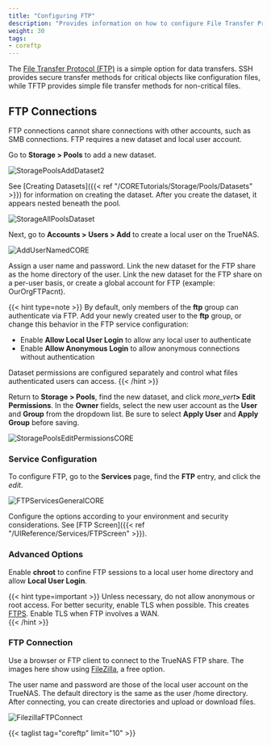 ```yaml
---
title: "Configuring FTP"
description: "Provides information on how to configure File Transfer Protocol (FTP) on your TrueNAS."
weight: 30
tags:
- coreftp
---
```


The [File Transfer Protocol (FTP)](https://tools.ietf.org/html/rfc959) is a simple option for data transfers.
SSH provides secure transfer methods for critical objects like configuration files, while TFTP provides simple file transfer methods for non-critical files.

## FTP Connections

FTP connections cannot share connections with other accounts, such as SMB connections. FTP requires a new dataset and local user account.

Go to **Storage > Pools** to add a new dataset.

![StoragePoolsAddDataset2](/images/CORE/13.0/StoragePoolsAddDataset2.png "Adding a New Dataset")

See [Creating Datasets]({{< ref "/CORETutorials/Storage/Pools/Datasets" >}}) for information on creating the dataset. After you create the dataset, it appears nested beneath the pool.

![StorageAllPoolsDataset](/images/CORE/13.0/StorageAllPoolsDataset.png "New Dataset Listed")

Next, go to **Accounts > Users > Add** to create a local user on the TrueNAS.

![AddUserNamedCORE](/images/CORE/13.0/AddUserNamedCORE.png "Adding a New User Account")

Assign a user name and password. Link the new dataset for the FTP share as the home directory of the user.
Link the new dataset for the FTP share on a per-user basis, or create a global account for FTP (example: OurOrgFTPacnt).

{{< hint type=note >}}
By default, only members of the **ftp** group can authenticate via FTP.
Add your newly created user to the **ftp** group, or change this behavior in the FTP service configuration:

- Enable **Allow Local User Login** to allow any local user to authenticate
- Enable **Allow Anonymous Login** to allow anonymous connections without authentication

Dataset permissions are configured separately and control what files authenticated users can access.
{{< /hint >}}

Return to **Storage > Pools**, find the new dataset, and click <i class="material-icons" aria-hidden="true" title="Options">more_vert</i>**> Edit Permissions**.
In the **Owner** fields, select the new user account as the **User** and **Group** from the dropdown list.
Be sure to select **Apply User** and **Apply Group** before saving.

![StoragePoolsEditPermissionsCORE](/images/CORE/13.0/StoragePoolsEditPermissionsCORE.png "Basic Permissions Editor")

### Service Configuration

To configure FTP, go to the **Services** page, find the **FTP** entry, and click the <i class="material-icons" aria-hidden="true" title="Configure">edit</i>.

![FTPServicesGeneralCORE](/images/CORE/13.0/FTPServicesGeneralCORE.png "Services FTP Options")

Configure the options according to your environment and security considerations. See [FTP Screen]({{< ref "/UIReference/Services/FTPScreen" >}}).

### Advanced Options

Enable **chroot** to confine FTP sessions to a local user home directory and allow **Local User Login**.

{{< hint type=important >}}
Unless necessary, do not allow anonymous or root access. For better security, enable TLS when possible.
This creates [FTPS](https://tools.ietf.org/html/rfc4217).
Enable TLS when FTP involves a WAN.  
{{< /hint >}}

### FTP Connection

Use a browser or FTP client to connect to the TrueNAS FTP share.
The images here show using [FileZilla](https://sourceforge.net/projects/filezilla/), a free option.

The user name and password are those of the local user account on the TrueNAS.
The default directory is the same as the user <file>/home</file> directory.
After connecting, you can create directories and upload or download files.

![FilezillaFTPConnect](/images/CORE/FilezillaFTPConnect.png "Filezilla FTP Connection")

{{< taglist tag="coreftp" limit="10" >}}
